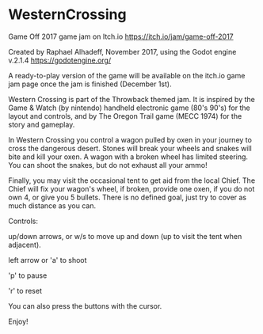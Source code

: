# WesternCrossing
Game Off 2017 game jam on Itch.io
https://itch.io/jam/game-off-2017

Created by Raphael Alhadeff, November 2017, using the Godot engine v.2.1.4
https://godotengine.org/

A ready-to-play version of the game will be available on the itch.io game jam page once the jam is finished (December 1st).


Western Crossing is part of the Throwback themed jam. It is inspired by the Game & Watch (by nintendo) handheld electronic game (80's 90's) for the layout and controls, and by The Oregon Trail game (MECC 1974) for the story and gameplay.

In Western Crossing you control a wagon pulled by oxen in your journey to cross the dangerous desert. Stones will break your wheels and snakes will bite and kill your oxen. A wagon with a broken wheel has limited steering. You can shoot the snakes, but do not exhaust all your ammo!

Finally, you may visit the occasional tent to get aid from the local Chief. The Chief will fix your wagon's wheel, if broken, provide one oxen, if you do not own 4, or give you 5 bullets.
There is no defined goal, just try to cover as much distance as you can.




Controls:

up/down arrows, or w/s to move up and down (up to visit the tent when adjacent).

left arrow or 'a' to shoot

'p' to pause

'r' to reset

You can also press the buttons with the cursor.


Enjoy!
